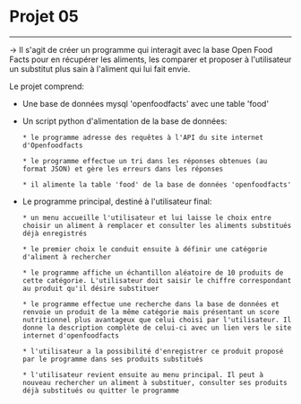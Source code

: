 # Projet 05
-----------

-> Il s'agit de créer un programme qui interagit avec la base Open Food Facts pour en récupérer les aliments, les comparer et proposer à l'utilisateur un substitut plus sain à l'aliment qui lui fait envie.

Le projet comprend:

 - Une base de données mysql 'openfoodfacts' avec une table 'food'
 
 - Un script python d'alimentation de la base de données: 
 
       * le programme adresse des requêtes à l'API du site internet d'Openfoodfacts
       
       * le programme effectue un tri dans les réponses obtenues (au format JSON) et gère les erreurs dans les réponses
       
       * il alimente la table 'food' de la base de données 'openfoodfacts'
       
 - Le programme principal, destiné à l'utilisateur final: 
 
       * un menu accueille l'utilisateur et lui laisse le choix entre choisir un aliment à remplacer et consulter les aliments substitués déjà enregistrés
       
       * le premier choix le conduit ensuite à définir une catégorie d'aliment à rechercher
       
       * le programme affiche un échantillon aléatoire de 10 produits de cette catégorie. L'utilisateur doit saisir le chiffre correspondant au produit qu'il désire substituer
       
       * le programme effectue une recherche dans la base de données et renvoie un produit de la même catégorie mais présentant un score nutritionnel plus avantageux que celui choisi par l'utilisateur. Il donne la description complète de celui-ci avec un lien vers le site internet d'openfoodfacts
       
       * l'utilisateur a la possibilité d'enregistrer ce produit proposé par le programme dans ses produits substitués
       
       * l'utilisateur revient ensuite au menu principal. Il peut à nouveau rechercher un aliment à substituer, consulter ses produits déjà substitués ou quitter le programme
 
 
